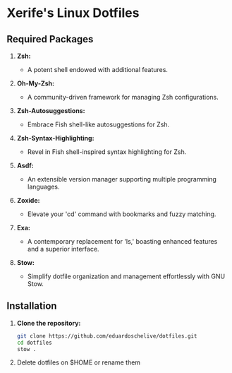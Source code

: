 
# Xerife's Linux Dotfiles

## Required Packages

1. **Zsh:**
   - A potent shell endowed with additional features.

2. **Oh-My-Zsh:**
   - A community-driven framework for managing Zsh configurations.

3. **Zsh-Autosuggestions:**
   - Embrace Fish shell-like autosuggestions for Zsh.

4. **Zsh-Syntax-Highlighting:**
   - Revel in Fish shell-inspired syntax highlighting for Zsh.

5. **Asdf:**
   - An extensible version manager supporting multiple programming languages.

6. **Zoxide:**
   - Elevate your 'cd' command with bookmarks and fuzzy matching.

7. **Exa:**
   - A contemporary replacement for 'ls,' boasting enhanced features and a superior interface.

8. **Stow:**
   - Simplify dotfile organization and management effortlessly with GNU Stow.

## Installation

1. **Clone the repository:**
   ```bash
   git clone https://github.com/eduardoschelive/dotfiles.git 
   cd dotfiles
   stow .

2. Delete dotfiles on $HOME or rename them

